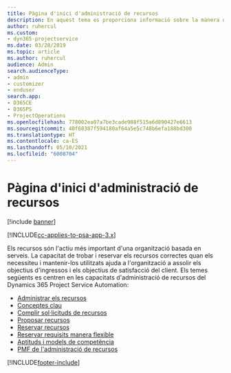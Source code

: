 ```yaml
---
title: Pàgina d'inici d'administració de recursos
description: En aquest tema es proporciona informació sobre la manera d'administrar els recursos.
author: ruhercul
ms.custom:
- dyn365-projectservice
ms.date: 03/28/2019
ms.topic: article
ms.author: ruhercul
audience: Admin
search.audienceType:
- admin
- customizer
- enduser
search.app:
- D365CE
- D365PS
- ProjectOperations
ms.openlocfilehash: 778002ea07a7be3cade988f515a6d890427e6613
ms.sourcegitcommit: 40f68387f594180af64a5e5c748b6efa188bd300
ms.translationtype: HT
ms.contentlocale: ca-ES
ms.lasthandoff: 05/10/2021
ms.locfileid: "6008704"
---
```

# <a name="resource-management-home-page"></a>Pàgina d'inici d'administració de recursos

[!include [banner](../includes/psa-now-project-operations.md)]

[!INCLUDE[cc-applies-to-psa-app-3.x](../includes/cc-applies-to-psa-app-3x.md)]

Els recursos són l'actiu més important d'una organització basada en serveis. La capacitat de trobar i reservar els recursos correctes quan els necessiteu i mantenir-los utilitzats ajuda a l'organització a assolir els objectius d'ingressos i els objectius de satisfacció del client. Els temes següents es centren en les capacitats d'administració de recursos del Dynamics 365 Project Service Automation:

- [Administrar els recursos](manage-resources.md)
- [Conceptes clau](reports-key-concepts.md)
- [Complir sol·licituds de recursos](resource-management-fulfill-requests.md)
- [Proposar recursos](resource-management-propose-resources.md)
- [Reservar recursos](resource-management-book-resources-scheduleboard.md)
- [Reservar requisits manera flexible](resource-management-softbook-requirements.md)
- [Aptituds i models de competència](resource-management-skills-proficiency.md)
- [PMF de l'administració de recursos](resource-management-faq.md)


[!INCLUDE[footer-include](../includes/footer-banner.md)]